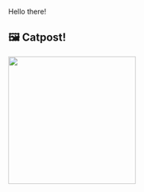 Hello there!



## 🖼️ Catpost!

<sub>
    <img src="https://cdn2.thecatapi.com/images/MjA2NTcxNA.jpg" height="256">
</sub>

